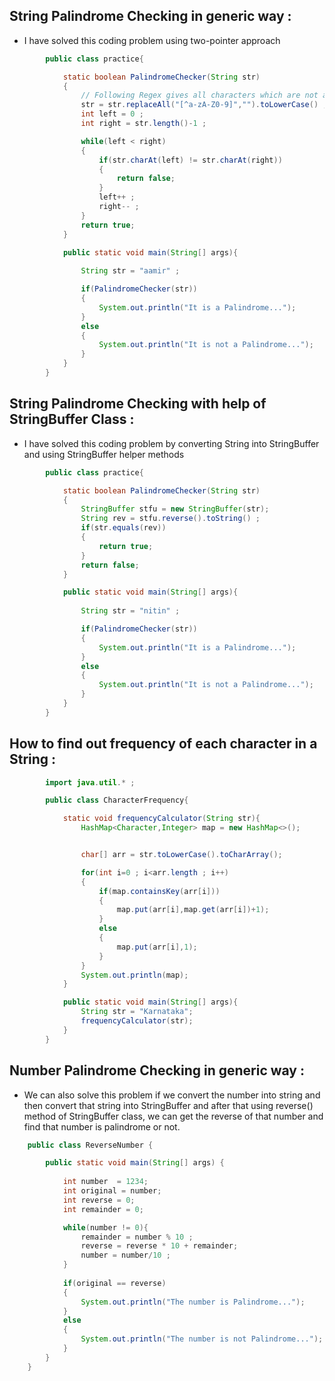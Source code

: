 ## String Palindrome Checking in generic way :
- I have solved this coding problem using two-pointer approach
```java
        public class practice{

            static boolean PalindromeChecker(String str)
            {
                // Following Regex gives all characters which are not alphabets & numbers and replaceAll() methods removes them with empty string
                str = str.replaceAll("[^a-zA-Z0-9]","").toLowerCase() ;
                int left = 0 ;
                int right = str.length()-1 ;

                while(left < right)
                {
                    if(str.charAt(left) != str.charAt(right))
                    {
                        return false;
                    } 
                    left++ ;
                    right-- ;
                }
                return true;
            }

            public static void main(String[] args){
                
                String str = "aamir" ;

                if(PalindromeChecker(str))
                {
                    System.out.println("It is a Palindrome...");
                }
                else
                {
                    System.out.println("It is not a Palindrome...");	
                }
            }
        }      
```

## String Palindrome Checking with help of StringBuffer Class :
- I have solved this coding problem by converting String into StringBuffer and using StringBuffer helper methods
```java
        public class practice{

            static boolean PalindromeChecker(String str)
            {
                StringBuffer stfu = new StringBuffer(str);
                String rev = stfu.reverse().toString() ;
                if(str.equals(rev))
                {
                    return true;
                }
                return false;
            }

            public static void main(String[] args){
                
                String str = "nitin" ;

                if(PalindromeChecker(str))
                {
                    System.out.println("It is a Palindrome...");
                }
                else
                {
                    System.out.println("It is not a Palindrome...");	
                }
            }
        }
```

## How to find out frequency of each character in a String :
```java
        import java.util.* ;

        public class CharacterFrequency{

            static void frequencyCalculator(String str){
                HashMap<Character,Integer> map = new HashMap<>();


                char[] arr = str.toLowerCase().toCharArray();

                for(int i=0 ; i<arr.length ; i++)
                {
                    if(map.containsKey(arr[i]))
                    {
                        map.put(arr[i],map.get(arr[i])+1);
                    }
                    else
                    {
                        map.put(arr[i],1);
                    }
                }
                System.out.println(map);
            }

            public static void main(String[] args){
                String str = "Karnataka";
                frequencyCalculator(str);
            }
        }
```

## Number Palindrome Checking in generic way :
- We can also solve this problem if we convert the number into string and then convert that string into StringBuffer and after that using reverse() method of StringBuffer class, we can get the reverse of that number and find that number is palindrome or not.
```java
    public class ReverseNumber {

        public static void main(String[] args) {
            
            int number  = 1234;
            int original = number;
            int reverse = 0;
            int remainder = 0;

            while(number != 0){
                remainder = number % 10 ;
                reverse = reverse * 10 + remainder;
                number = number/10 ;
            }
            
            if(original == reverse)
            {
                System.out.println("The number is Palindrome...");
            }
            else
            {
                System.out.println("The number is not Palindrome...");
            }
        }
    }
```